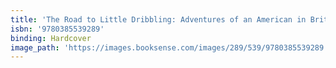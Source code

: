 ```yaml
---
title: 'The Road to Little Dribbling: Adventures of an American in Britain'
isbn: '9780385539289'
binding: Hardcover
image_path: 'https://images.booksense.com/images/289/539/9780385539289.jpg'
---
```


